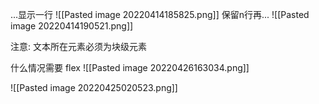 
...显示一行
![[Pasted image 20220414185825.png]]
保留n行再...
![[Pasted image 20220414190521.png]]

注意: 文本所在元素必须为块级元素


什么情况需要 flex
![[Pasted image 20220426163034.png]]

![[Pasted image 20220425020523.png]]


